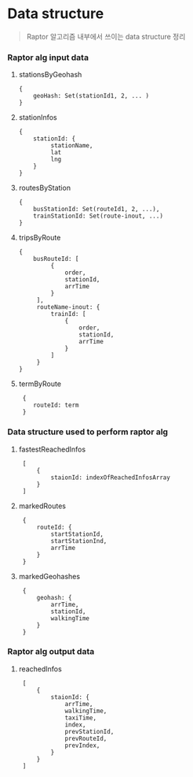 # Data structure

> Raptor 알고리즘 내부에서 쓰이는 data structure 정리

### Raptor alg input data

1. stationsByGeohash

   ```
   {
       geoHash: Set(stationId1, 2, ... )
   }
   ```

2. stationInfos

   ```
   {
       stationId: {
            stationName,
            lat
            lng
       }
   }
   ```

3. routesByStation

   ```
   {
       busStationId: Set(routeId1, 2, ...),
       trainStationId: Set(route-inout, ...)
   }
   ```

4. tripsByRoute

   ```
   {
       busRouteId: [
            {
                order,
                stationId,
                arrTime
            }
        ],
        routeName-inout: {
            trainId: [
                {
                    order,
                    stationId,
                    arrTime
                }
            ]
        }
   }
   ```

5. termByRoute
   ```
    {
       routeId: term
    }
   ```

### Data structure used to perform raptor alg

1. fastestReachedInfos

   ```
    [
        {
            staionId: indexOfReachedInfosArray
        }
    ]
   ```

2. markedRoutes

   ```
    {
        routeId: {
            startStationId,
            startStationInd,
            arrTime
        }
    }
   ```

3. markedGeohashes
   ```
    {
        geohash: {
            arrTime,
            stationId,
            walkingTime
        }
    }
   ```

### Raptor alg output data

1. reachedInfos
   ```
    [
        {
            staionId: {
                arrTime,
                walkingTime,
                taxiTime,
                index,
                prevStationId,
                prevRouteId,
                prevIndex,
            }
        }
    ]
   ```
